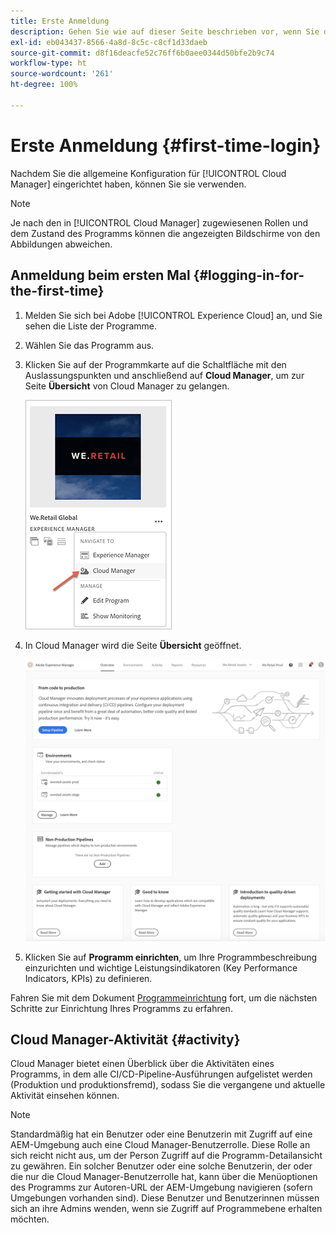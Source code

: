 ```yaml
---
title: Erste Anmeldung
description: Gehen Sie wie auf dieser Seite beschrieben vor, wenn Sie die allgemeine Konfiguration eingerichtet haben und für die erste Verwendung von Cloud Manager bereit sind.
exl-id: eb043437-8566-4a8d-8c5c-c8cf1d33daeb
source-git-commit: d8f16deacfe52c76ff6b0aee0344d50bfe2b9c74
workflow-type: ht
source-wordcount: '261'
ht-degree: 100%

---
```



# Erste Anmeldung {#first-time-login}

Nachdem Sie die allgemeine Konfiguration für [!UICONTROL Cloud Manager] eingerichtet haben, können Sie sie verwenden.

>[!NOTE]
>
>Je nach den in [!UICONTROL Cloud Manager] zugewiesenen Rollen und dem Zustand des Programms können die angezeigten Bildschirme von den Abbildungen abweichen.

## Anmeldung beim ersten Mal {#logging-in-for-the-first-time}

1. Melden Sie sich bei Adobe [!UICONTROL Experience Cloud] an, und Sie sehen die Liste der Programme.

1. Wählen Sie das Programm aus.

1. Klicken Sie auf der Programmkarte auf die Schaltfläche mit den Auslassungspunkten und anschließend auf **Cloud Manager**, um zur Seite **Übersicht** von Cloud Manager zu gelangen.

   ![Cloud Manager-Option](/help/assets/navigate-cm1.png)

1. In Cloud Manager wird die Seite **Übersicht** geöffnet.

   ![Cloud Manager-Übersichtsseite](/help/assets/FirstLogin1.png)

1. Klicken Sie auf **Programm einrichten**, um Ihre Programmbeschreibung einzurichten und wichtige Leistungsindikatoren (Key Performance Indicators, KPIs) zu definieren.

Fahren Sie mit dem Dokument [Programmeinrichtung](/help/getting-started/program-setup.md) fort, um die nächsten Schritte zur Einrichtung Ihres Programms zu erfahren.

## Cloud Manager-Aktivität {#activity}

Cloud Manager bietet einen Überblick über die Aktivitäten eines Programms, in dem alle CI/CD-Pipeline-Ausführungen aufgelistet werden (Produktion und produktionsfremd), sodass Sie die vergangene und aktuelle Aktivität einsehen können.

>[!NOTE]
>
>Standardmäßig hat ein Benutzer oder eine Benutzerin mit Zugriff auf eine AEM-Umgebung auch eine Cloud Manager-Benutzerrolle. Diese Rolle an sich reicht nicht aus, um der Person Zugriff auf die Programm-Detailansicht zu gewähren. Ein solcher Benutzer oder eine solche Benutzerin, der oder die nur die Cloud Manager-Benutzerrolle hat, kann über die Menüoptionen des Programms zur Autoren-URL der AEM-Umgebung navigieren (sofern Umgebungen vorhanden sind). Diese Benutzer und Benutzerinnen müssen sich an ihre Admins wenden, wenn sie Zugriff auf Programmebene erhalten möchten.
